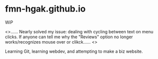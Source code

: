 # fmn-hgak.github.io
WiP

<>......
  Nearly solved my issue: dealing with cycling between text on menu clicks.
  If anyone can tell me why the "Reviews" option no longer works/recognizes mouse over or clikck......
<>

Learning Git, learning webdev, and attempting to make a biz website.

